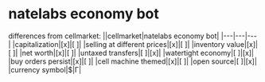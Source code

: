# natelabs economy bot
differences from cellmarket:
||cellmarket|natelabs economy bot|
|---|---|---|
|capitalization|[x]|[ ]|
|selling at different prices|[x]|[ ]|
|inventory value|[x]|[ ]|
|net worth|[x]|[ ]|
|untaxed transfers|[ ]|[x]|
|watertight economy|[ ]|[x]|
|buy orders persist|[x]|[ ]|
|cell machine themed|[x]|[ ]|
|open source|[ ]|[x]|
|currency symbol|$|Γ|
